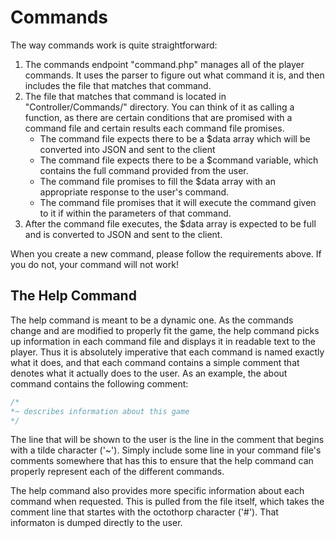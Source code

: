 # Commands

The way commands work is quite straightforward:

1. The commands endpoint "command.php" manages all of the player commands. It uses the parser to figure
out what command it is, and then includes the file that matches that command.
2. The file that matches that command is located in "Controller/Commands/" directory. You can think of it as calling
a function, as there are certain conditions that are promised with a command file and certain results each command
file promises.
    * The command file expects there to be a $data array which will be converted into JSON and sent to the client
    * The command file expects there to be a $command variable, which contains the full command provided from the
    user.
    * The command file promises to fill the $data array with an appropriate response to the user's command.
    * The command file promises that it will execute the command given to it if within the parameters of that command.
3. After the command file executes, the $data array is expected to be full and is converted to JSON and sent to the
client.

When you create a new command, please follow the requirements above. If you do not, your command will not work!

## The Help Command

The help command is meant to be a dynamic one. As the commands change and are modified to properly fit the game, the
help command picks up information in each command file and displays it in readable text to the player. Thus it is
absolutely imperative that each command is named exactly what it does, and that each command contains a simple
comment that denotes what it actually does to the user. As an example, the about command contains the following
comment:
```php
/*
*~ describes information about this game
*/
```
    
The line that will be shown to the user is the line in the comment that begins with a tilde character ('~'). Simply
include some line in your command file's comments somewhere that has this to ensure that the help command can properly
represent each of the different commands.

The help command also provides more specific information about each command when requested. This is pulled from the file
itself, which takes the comment line that startes with the octothorp character ('#'). That informaton is dumped directly
to the user.